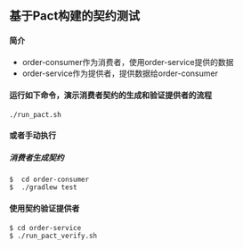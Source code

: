 ## 基于Pact构建的契约测试

#### 简介

* order-consumer作为消费者，使用order-service提供的数据
* order-service作为提供者，提供数据给order-consumer

#### 运行如下命令，演示消费者契约的生成和验证提供者的流程
```
./run_pact.sh
```


#### 或者手动执行

##### 消费者生成契约
```
$  cd order-consumer
$  ./gradlew test
```

#### 使用契约验证提供者

```
$ cd order-service
$ ./run_pact_verify.sh
```


